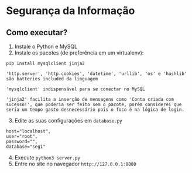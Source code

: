 # Segurança da Informação

## Como executar?

1. Instale o Python e MySQL
2. Instale os pacotes (de preferência em um virtualenv): 

```
pip install mysqlclient jinja2
```

```
'http.server', 'http.cookies', 'datetime', 'urllib', 'os' e 'hashlib' são batteries included da linguagem

'mysqlclient' indispensável para se conectar no MySQL

'jinja2' facilita a inserção de mensagens como 'Conta criada com sucesso!', que poderia ser feito sem o pacote, porém considerei que seria um tempo gasto desnecessário pois o foco é na lógica de login.
```

3. Edite as suas configurações em `database.py`

```
host="localhost",
user="root",
password="",
database="seg1"
```

4. Execute `python3 server.py`
5. Entre no site no navegador `http://127.0.0.1:8080`
